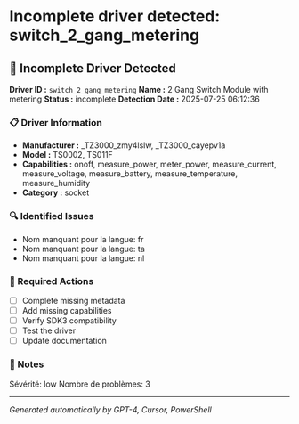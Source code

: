 # Incomplete driver detected: switch_2_gang_metering

## 🚨 Incomplete Driver Detected

**Driver ID :** `switch_2_gang_metering`
**Name :** 2 Gang Switch Module with metering
**Status :** incomplete
**Detection Date :** 2025-07-25 06:12:36

### 📋 Driver Information
- **Manufacturer :** _TZ3000_zmy4lslw, _TZ3000_cayepv1a
- **Model :** TS0002, TS011F
- **Capabilities :** onoff, measure_power, meter_power, measure_current, measure_voltage, measure_battery, measure_temperature, measure_humidity
- **Category :** socket

### 🔍 Identified Issues
- Nom manquant pour la langue: fr
- Nom manquant pour la langue: ta
- Nom manquant pour la langue: nl

### 🎯 Required Actions
- [ ] Complete missing metadata
- [ ] Add missing capabilities
- [ ] Verify SDK3 compatibility
- [ ] Test the driver
- [ ] Update documentation

### 📝 Notes
Sévérité: low
Nombre de problèmes: 3

---
*Generated automatically by GPT-4, Cursor, PowerShell*

